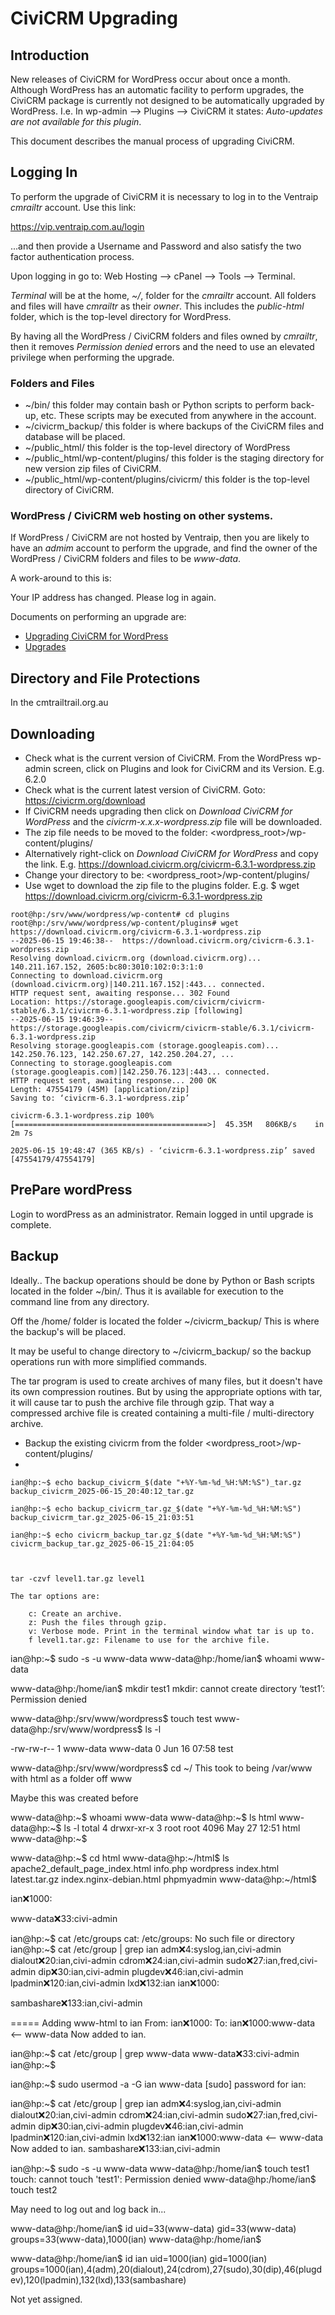 # CiviCRM Upgrading

## Introduction

New releases of CiviCRM for WordPress occur about once a month. Although WordPress has an automatic facility to perform upgrades, the CiviCRM package is currently not designed to be automatically upgraded by WordPress. I.e. In wp-admin --> Plugins --> CiviCRM it states: *Auto-updates are not available for this plugin*.

This document describes the manual process of upgrading CiviCRM.

## Logging In

To perform the upgrade of CiviCRM it is necessary to log in to the Ventraip *cmrailtr* account. Use this link:

https://vip.ventraip.com.au/login

...and then provide a Username and Password and also satisfy the two factor authentication process.

Upon logging in go to: Web Hosting --> cPanel --> Tools --> Terminal.

*Terminal* will be at the home, *~/*, folder for the *cmrailtr* account. All folders and files will have *cmrailtr* as their *owner*. This includes the *public-html* folder, which is the top-level directory for WordPress.

By having all the WordPress / CiviCRM folders and files owned by *cmrailtr*, then it removes *Permission denied* errors and the need to use an elevated privilege when performing the upgrade.

### Folders and Files

* ~/bin/ this folder may contain bash or Python scripts to perform back-up, etc. These scripts may be executed from anywhere in the account.
* ~/civicrm_backup/ this folder is where backups of the CiviCRM files and database will be placed.
* ~/public_html/ this folder is the top-level directory of WordPress
* ~/public_html/wp-content/plugins/ this folder is the staging directory for new version zip files of CiviCRM.
* ~/public_html/wp-content/plugins/civicrm/ this folder is the top-level directory of CiviCRM.



### WordPress / CiviCRM web hosting on other systems.

If WordPress / CiviCRM are not hosted by Ventraip, then you are likely to have an *admim* account to perform the upgrade, and find the owner of the WordPress / CiviCRM folders and files to be *www-data*. 

A work-around to this is: 





Your IP address has changed. Please log in again.


Documents on performing an upgrade are:
* [Upgrading CiviCRM for WordPress](https://docs.civicrm.org/sysadmin/en/latest/upgrade/wordpress/)
* [Upgrades](https://docs.civicrm.org/sysadmin/en/latest/upgrade/)

## Directory and File Protections

In the cmtrailtrail.org.au 

## Downloading

* Check what is the current version of CiviCRM. From the WordPress wp-admin screen, click on Plugins and look for CiviCRM and its Version. E.g. 6.2.0
* Check what is the current latest version of CiviCRM. Goto: https://civicrm.org/download
* If CiviCRM needs upgrading then click on *Download CiviCRM for WordPress* and the *civicrm-x.x.x-wordpress.zip* file will be downloaded.
* The zip file needs to be moved to the folder: <wordpress_root>/wp-content/plugins/
* Alternatively right-click on *Download CiviCRM for WordPress* and copy the link. E.g. https://download.civicrm.org/civicrm-6.3.1-wordpress.zip
* Change your directory to be: <wordpress_root>/wp-content/plugins/
* Use wget to download the zip file to the plugins folder. E.g. $ wget https://download.civicrm.org/civicrm-6.3.1-wordpress.zip
```
root@hp:/srv/www/wordpress/wp-content# cd plugins
root@hp:/srv/www/wordpress/wp-content/plugins# wget https://download.civicrm.org/civicrm-6.3.1-wordpress.zip
--2025-06-15 19:46:38--  https://download.civicrm.org/civicrm-6.3.1-wordpress.zip
Resolving download.civicrm.org (download.civicrm.org)... 140.211.167.152, 2605:bc80:3010:102:0:3:1:0
Connecting to download.civicrm.org (download.civicrm.org)|140.211.167.152|:443... connected.
HTTP request sent, awaiting response... 302 Found
Location: https://storage.googleapis.com/civicrm/civicrm-stable/6.3.1/civicrm-6.3.1-wordpress.zip [following]
--2025-06-15 19:46:39--  https://storage.googleapis.com/civicrm/civicrm-stable/6.3.1/civicrm-6.3.1-wordpress.zip
Resolving storage.googleapis.com (storage.googleapis.com)... 142.250.76.123, 142.250.67.27, 142.250.204.27, ...
Connecting to storage.googleapis.com (storage.googleapis.com)|142.250.76.123|:443... connected.
HTTP request sent, awaiting response... 200 OK
Length: 47554179 (45M) [application/zip]
Saving to: ‘civicrm-6.3.1-wordpress.zip’

civicrm-6.3.1-wordpress.zip 100%[===========================================>]  45.35M   806KB/s    in 2m 7s   

2025-06-15 19:48:47 (365 KB/s) - ‘civicrm-6.3.1-wordpress.zip’ saved [47554179/47554179]
```
## PrePare wordPress

Login to wordPress as an administrator. Remain logged in until upgrade is complete.

## Backup 

Ideally.. 
The backup operations should be done by Python or Bash scripts located in the folder ~/bin/. Thus it is available for execution to the command line from any directory.

Off the /home/ folder is located the folder ~/civicrm_backup/ This is where the backup's will be placed.

It may be useful to change directory to ~/civicrm_backup/ so the backup operations run with more simplified commands.






The tar program is used to create archives of many files, but it doesn't have its own compression routines. But by using the appropriate options with tar, it will cause tar to push the archive file through gzip. That way a compressed archive file is created containing a multi-file / multi-directory archive.

* Backup the existing civicrm from the folder  <wordpress_root>/wp-content/plugins/
* 
```
ian@hp:~$ echo backup_civicrm_$(date "+%Y-%m-%d_%H:%M:%S")_tar.gz
backup_civicrm_2025-06-15_20:40:12_tar.gz

ian@hp:~$ echo backup_civicrm_tar.gz_$(date "+%Y-%m-%d_%H:%M:%S")
backup_civicrm_tar.gz_2025-06-15_21:03:51

ian@hp:~$ echo civicrm_backup_tar.gz_$(date "+%Y-%m-%d_%H:%M:%S")
civicrm_backup_tar.gz_2025-06-15_21:04:05



tar -czvf level1.tar.gz level1

The tar options are:

    c: Create an archive.
    z: Push the files through gzip.
    v: Verbose mode. Print in the terminal window what tar is up to.
    f level1.tar.gz: Filename to use for the archive file.

```
ian@hp:~$ sudo -s -u www-data
www-data@hp:/home/ian$ whoami
www-data

www-data@hp:/home/ian$ mkdir test1
mkdir: cannot create directory ‘test1’: Permission denied

www-data@hp:/srv/www/wordpress$ touch test
www-data@hp:/srv/www/wordpress$ ls -l

-rw-rw-r--  1 www-data www-data     0 Jun 16 07:58 test

www-data@hp:/srv/www/wordpress$ cd ~/
This took to being /var/www with html as a folder off www

Maybe this was created before 


www-data@hp:~$ whoami
www-data
www-data@hp:~$ ls
html
www-data@hp:~$ ls -l
total 4
drwxr-xr-x 3 root root 4096 May 27 12:51 html
www-data@hp:~$ 

www-data@hp:~$ cd html
www-data@hp:~/html$ ls
apache2_default_page_index.html  info.php	wordpress
index.html			 latest.tar.gz
index.nginx-debian.html		 phpmyadmin
www-data@hp:~/html$ 

ian:x:1000:

www-data:x:33:civi-admin

ian@hp:~$ cat /etc/groups
cat: /etc/groups: No such file or directory
ian@hp:~$ cat /etc/group | grep ian
adm:x:4:syslog,ian,civi-admin
dialout:x:20:ian,civi-admin
cdrom:x:24:ian,civi-admin
sudo:x:27:ian,fred,civi-admin
dip:x:30:ian,civi-admin
plugdev:x:46:ian,civi-admin
lpadmin:x:120:ian,civi-admin
lxd:x:132:ian
ian:x:1000:

sambashare:x:133:ian,civi-admin

=====
Adding www-html to ian
From: ian:x:1000:
To: ian:x:1000:www-data <-- www-data Now added to ian.

ian@hp:~$ cat /etc/group | grep www-data
www-data:x:33:civi-admin
ian@hp:~$ 

ian@hp:~$ sudo usermod -a -G ian www-data
[sudo] password for ian: 

ian@hp:~$ cat /etc/group | grep ian
adm:x:4:syslog,ian,civi-admin
dialout:x:20:ian,civi-admin
cdrom:x:24:ian,civi-admin
sudo:x:27:ian,fred,civi-admin
dip:x:30:ian,civi-admin
plugdev:x:46:ian,civi-admin
lpadmin:x:120:ian,civi-admin
lxd:x:132:ian
ian:x:1000:www-data <-- www-data Now added to ian.
sambashare:x:133:ian,civi-admin


ian@hp:~$ sudo -s -u www-data
www-data@hp:/home/ian$ touch test1
touch: cannot touch 'test1': Permission denied
www-data@hp:/home/ian$ touch test2

May need to log out and log back in...

www-data@hp:/home/ian$ id
uid=33(www-data) gid=33(www-data) groups=33(www-data),1000(ian)
www-data@hp:/home/ian$ 

www-data@hp:/home/ian$ id ian
uid=1000(ian) gid=1000(ian) groups=1000(ian),4(adm),20(dialout),24(cdrom),27(sudo),30(dip),46(plugdev),120(lpadmin),132(lxd),133(sambashare)

Not yet assigned.

